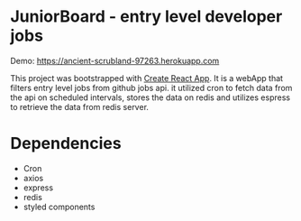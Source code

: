 # JuniorBoard - entry level developer jobs 

Demo: https://ancient-scrubland-97263.herokuapp.com

This project was bootstrapped with [Create React App](https://github.com/facebook/create-react-app). It is a webApp that filters entry level jobs from github jobs api. it utilized cron to fetch data from the api on scheduled intervals, stores the data on redis and utilizes espress to retrieve the data from redis server.

# Dependencies 
* Cron
* axios
* express
* redis
* styled components
